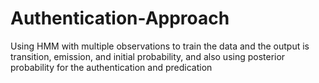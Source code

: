 # Authentication-Approach
Using HMM with multiple observations to train the data and the output is transition, emission, and initial probability, and also using posterior probability for the authentication and predication
